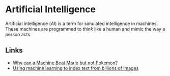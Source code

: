 # Artificial Intelligence

Artificial intelligence (<dfn>AI</dfn>) is a term for simulated intelligence in machines. These machines are programmed to _think_ like a human and mimic the way a person acts.

## Links

-   [Why can a Machine Beat Mario but not Pokemon?](https://towardsdatascience.com/why-can-a-machine-beat-mario-but-not-pokemon-ff61313187e1)
-   [Using machine learning to index text from billions of images](https://blogs.dropbox.com/tech/2018/10/using-machine-learning-to-index-text-from-billions-of-images/)
